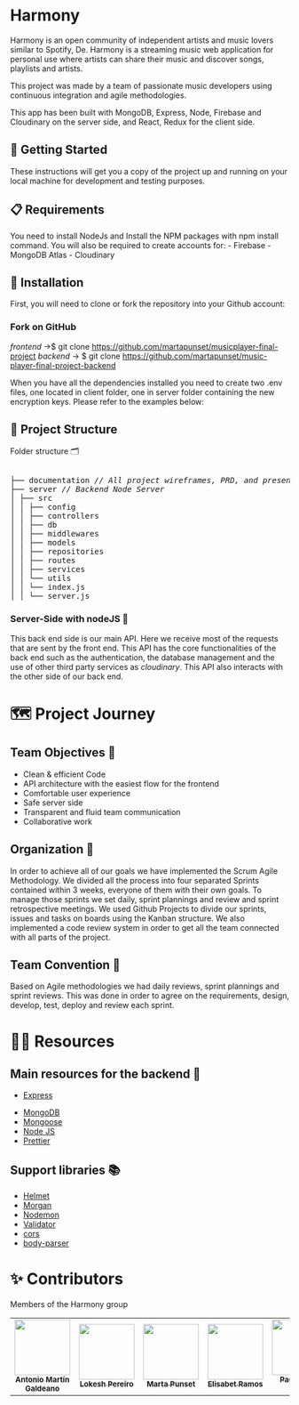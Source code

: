 # Harmony

Harmony is an open community of independent artists and music lovers similar to Spotify, De. Harmony is a streaming music web application for personal use where artists can share their music and discover songs, playlists and artists.

This project was made by a team of passionate music developers using continuous integration and agile methodologies.

This app has been built with MongoDB, Express, Node, Firebase and Cloudinary on the server side, and React, Redux for the client side.

## 🚀 Getting Started

These instructions will get you a copy of the project up and running on your local machine for development and testing purposes.

## 📋 Requirements

You need to install NodeJs and Install the NPM packages with npm install command. You will also be required to create accounts for: - Firebase - MongoDB Atlas - Cloudinary

## 🔧 Installation

First, you will need to clone or fork the repository into your Github account:

### Fork on GitHub

<em>frontend</em> ->$ git clone https://github.com/martapunset/musicplayer-final-project 
<em>backend</em> -> $ git clone https://github.com/martapunset/music-player-final-project-backend

When you have all the dependencies installed you need to create two .env files, one located in client folder, one in server folder containing the new encryption keys. Please refer to the examples below:

## 🦴 Project Structure
Folder structure 🗂
  
<pre>  
├── documentation <i>// All project wireframes, PRD, and presentation files</i>  
├── server <i>// Backend Node Server</i>  
│ ├── src  
│ │ ├── config  
│ │ ├── controllers  
│ │ ├── db  
│ │ ├── middlewares  
│ │ ├── models  
│ │ ├── repositories  
│ │ ├── routes  
│ │ ├── services  
│ │ └── utils  
│ │ └── index.js
│ │ └── server.js  
</pre>

### Server-Side with nodeJS 🔐

This back end side is our main API. Here we receive most of the requests that are sent by the front end. This API has the core functionalities of the back end such as the authentication, the database management and the use of other third party services as _cloudinary_. This API also interacts with the other side of our back end.

# 🗺 Project Journey

## Team Objectives 🎯

- Clean & efficient Code
- API architecture with the easiest flow for the frontend
- Comfortable user experience
- Safe server side
- Transparent and fluid team communication
- Collaborative work

## Organization 📆

In order to achieve all of our goals we have implemented the Scrum Agile Methodology. We divided all the process into four separated Sprints contained within 3 weeks, everyone of them with their own goals. To manage those sprints we set daily, sprint plannings and review and sprint retrospective meetings. We used Github Projects to divide our sprints, issues and tasks on boards using the Kanban structure. We also implemented a code review system in order to get all the team connected with all parts of the project.

<a href='https://github.com/martapunset/musicplayer-final-project/projects?query=is%3Aopen'></a>

## Team Convention 🤝

Based on Agile methodologies we had daily reviews, sprint plannings and sprint reviews. This was done in order to agree on the requirements, design, develop, test, deploy and review each sprint.


# 🕵️‍♂️ Resources

## Main resources for the backend 🧬

<!-- - [Cloudinary](https://cloudinary.com/) -->
- [Express](https://expressjs.com/)
<!-- - [Firebase](https://firebase.google.com/) -->
- [MongoDB](https://www.mongodb.com/)
- [Mongoose](https://mongoosejs.com/)
- [Node JS](https://nodejs.org/)
- [Prettier](https://prettier.io/)
<!-- - [Eslint](https://eslint.org/) -->

## Support libraries 📚

- [Helmet](https://github.com/staylor/react-helmet-async)
- [Morgan](https://github.com/expressjs/morgan)
- [Nodemon](https://nodemon.io/)
- [Validator](https://github.com/validatorjs/validator.js/)
- [cors](https://github.com/expressjs/cors)
- [body-parser](https://github.com/expressjs/body-parser)



# ✨ Contributors

Members of the Harmony group

<table>
  <tr>
    <td align="center">
      <a href="https://github.com/tonymg1">
        <img
          src="https://avatars.githubusercontent.com/u/99078544?v=4"
          width="100px;"
          alt=""
        /><br /><sub><b>Antonio Martín Galdeano</b></sub></a
      ><br />
    </td>
    <td align="center">
      <a href="https://github.com/lpdraft">
        <img
          src="https://avatars.githubusercontent.com/u/90386446?v=4"
          width="100px;"
          alt=""
        /><br /><sub><b>Lokesh Pereiro</b></sub></a
      ><br />
    </td>
        <td align="center">
      <a href="https://github.com/martapunset"
        ><img
          src="https://avatars.githubusercontent.com/u/107318883?v=4"
          width="100px;"
          alt=""
        /><br /><sub><b>Marta Punset</b></sub></a
      ><br />
    </td>
    <td align="center">
      <a href="https://github.com/Elirv"
        ><img
          src="https://avatars.githubusercontent.com/u/110456697?s=400&u=b6def7442d3384267c3d7de0463ba423c67f2133&v=4"
          width="100px;"
          alt=""
        /><br /><sub><b>Elisabet Ramos</b></sub></a
      ><br />
    </td>
    <td align="center">
      <a href="https://github.com/Pau-to-10"
        ><img
          src="https://avatars.githubusercontent.com/u/105456019?v=4"
          width="100px;"
          alt=""
        /><br /><sub><b>Pau Tomás Díez</b></sub></a
      ><br />
  </tr>
</table>


